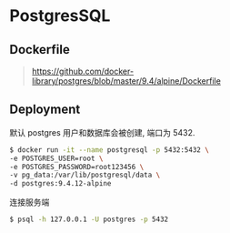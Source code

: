 # PostgresSQL

## Dockerfile

> https://github.com/docker-library/postgres/blob/master/9.4/alpine/Dockerfile

## Deployment

默认 postgres 用户和数据库会被创建, 端口为 5432.
```bash
$ docker run -it --name postgresql -p 5432:5432 \
-e POSTGRES_USER=root \
-e POSTGRES_PASSWORD=root123456 \
-v pg_data:/var/lib/postgresql/data \
-d postgres:9.4.12-alpine
```

连接服务端
```bash
$ psql -h 127.0.0.1 -U postgres -p 5432
```
